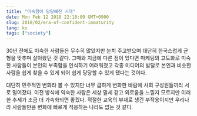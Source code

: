 ```yaml
---
title: "미숙함이 당당해진 시대"
date: Mon Feb 12 2018 22:10:00 GMT+0900
slug: 2018/02/era-of-confident-immaturity
lang: ko
tags: ["society"]
---
```


30년 전에도 미숙한 사람들은 무수히 많았지만 눈치 주고받으며 대단히 한국스럽게 균형을 맞추며 살아왔던 것 같다. 그때와 지금에 다른 점이 있다면 마케팅의 고도화로 미숙한 사람들이 본인의 부족함을 인식하기 어려워졌고 각종 미디어의 발달로 본인과 비슷한 사람을 쉽게 찾을 수 있게 되어 쉽게 당당할 수 있게 됐다는 것이다.

대단히 민주적인 변화라 볼 수 있지만 너무 급하게 변화한 바람에 사회 구성원들끼리 서로 멀어졌다. 이전 방식에 익숙한 사람은 세상 말세 같고 외로움을 느낄지 모르지만 이러한 추세가 조금 더 가속화되면 좋겠다. 적절한 교육의 부재로 생긴 부작용이지만 우리나라 사람들만큼 변화에 빠르게 적응하는 나라도 없는 것 같다.
